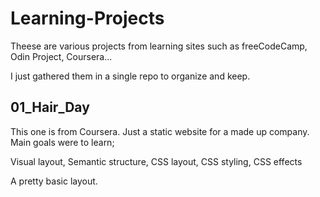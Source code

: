 # Learning-Projects

Theese are various projects from learning sites such as freeCodeCamp, Odin Project, Coursera...

I just gathered them in a single repo to organize and keep.

## 01_Hair_Day

This one is from Coursera. Just a static website for a made up company. Main goals were to learn;

Visual layout, Semantic structure, CSS layout, CSS styling, CSS effects

A pretty basic layout.
